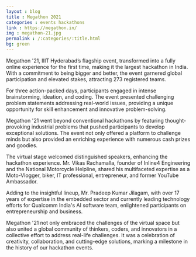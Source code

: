 ```yaml
---
layout : blog
title : Megathon 2021
categories : events hackathons
link : https://megathon.in/
img : megathon-21.jpg
permalink : /:categories/:title.html
bg: green
---
```



Megathon '21, IIIT Hyderabad’s flagship event, transformed into a fully online experience for the first time, making it the largest hackathon in India. With a commitment to being bigger and better, the event garnered global participation and elevated stakes, attracting 273 registered teams.

For three action-packed days, participants engaged in intense brainstorming, ideation, and coding. The event presented challenging problem statements addressing real-world issues, providing a unique opportunity for skill enhancement and innovative problem-solving.

Megathon '21 went beyond conventional hackathons by featuring thought-provoking industrial problems that pushed participants to develop exceptional solutions. The event not only offered a platform to challenge minds but also provided an enriching experience with numerous cash prizes and goodies.

The virtual stage welcomed distinguished speakers, enhancing the hackathon experience. Mr. Vikas Rachamalla, founder of Inline4 Engineering and the National Motorcycle Helpline, shared his multifaceted expertise as a Moto-Vlogger, biker, IT professional, entrepreneur, and former YouTube Ambassador.

Adding to the insightful lineup, Mr. Pradeep Kumar Jilagam, with over 17 years of expertise in the embedded sector and currently leading technology efforts for Qualcomm India's AI software team, enlightened participants on entrepreneurship and business.

Megathon '21 not only embraced the challenges of the virtual space but also united a global community of thinkers, coders, and innovators in a collective effort to address real-life challenges. It was a celebration of creativity, collaboration, and cutting-edge solutions, marking a milestone in the history of our hackathon events.
